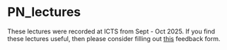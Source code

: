 # PN_lectures
These lectures were recorded at ICTS from Sept - Oct 2025. If you find these lectures useful, then please consider filling out [this](https://docs.google.com/forms/d/e/1FAIpQLScC9KNr0y2yTn-qWUNTcTr6pgR7a5VJxUTicQyPZGsgikWomA/viewform) feedback form.

